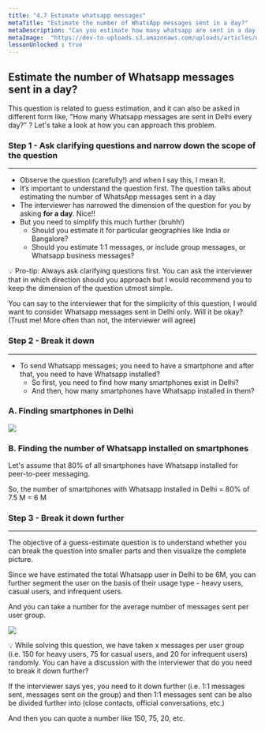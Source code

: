 ```yaml
---
title: "4.7 Estimate whatsapp messages"
metaTitle: "Estimate the number of WhatsApp messages sent in a day?"
metaDescription: "Can you estimate how many whatsapp are sent in a day ? The tip for solving guess estimate question is observe the question first and ask clarifying question to further narrow down the problem."
metaImage:  "https://dev-to-uploads.s3.amazonaws.com/uploads/articles/oksoib524ejwrwso6muu.png"
lessonUnlocked : true
---
```


## Estimate the number of Whatsapp messages sent in a day?

This question is related to guess estimation, and it can also be asked in different form like, "How many Whatsapp messages are sent in Delhi every day?" ? Let's take a look at how you can approach this problem.

### Step 1 - Ask clarifying questions and narrow down the scope of the question

---

- Observe the question (carefully!) and when I say this, I mean it.
- It’s important to understand the question first. The question talks about estimating the number of WhatsApp messages sent in a day
- The interviewer has narrowed the dimension of the question for you by asking **for a day**. Nice!!
- But you need to simplify this much further (bruhh!)
  - Should you estimate it for particular geographies like India or Bangalore?
  - Should you estimate 1:1 messages, or include group messages, or Whatsapp business messages?


<div>

💡 Pro-tip: Always ask clarifying questions first. You can ask the interviewer that in which direction should you approach but I would recommend you to keep the dimension of the question utmost simple.

You can say to the interviewer that for the simplicity of this question, I would want to consider Whatsapp messages sent in Delhi only. Will it be okay? (Trust me! More often than not, the interviewer will agree)

</div>

### Step 2 - Break it down

---

- To send Whatsapp messages; you need to have a smartphone and after that, you need to have Whatsapp installed?
  - So first, you need to find how many smartphones exist in Delhi?
  - And then, how many smartphones have Whatsapp installed in them?

### A. Finding smartphones in Delhi

<img src="../assets/whatsapp-1.png" />

### B. Finding the number of Whatsapp installed on smartphones

Let's assume that 80% of all smartphones have Whatsapp installed for peer-to-peer messaging.

So, the number of smartphones with Whatsapp installed in Delhi = 80% of 7.5 M = 6 M

### Step 3 - Break it down further

---

The objective of a guess-estimate question is to understand whether you can break the question into smaller parts and then visualize the complete picture.

Since we have estimated the total Whatsapp user in Delhi to be 6M, you can further segment the user on the basis of their usage type - heavy users, casual users, and infrequent users.

And you can take a number for the average number of messages sent per user group.

<img src="../assets/wp-2.png" />


<div>

💡 While solving this question, we have taken x messages per user group (i.e. 150 for heavy users, 75 for casual users, and 20 for infrequent users) randomly. You can have a discussion with the interviewer that do you need to break it down further?

If the interviewer says yes, you need to it down further (i.e. 1:1 messages sent, messages sent on the group) and then 1:1 messages sent can be also be divided further into (close contacts, official conversations, etc.)

And then you can quote a number like 150, 75, 20, etc.

</div>
